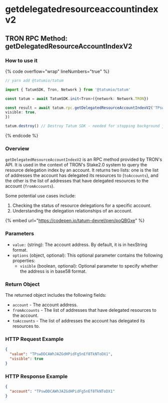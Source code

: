 # getdelegatedresourceaccountindexv2

## TRON RPC Method: getDelegatedResourceAccountIndexV2

### How to use it

{% code overflow="wrap" lineNumbers="true" %}
```typescript
// yarn add @tatumio/tatum

import { TatumSDK, Tron, Network } from '@tatumio/tatum'

const tatum = await TatumSDK.init<Tron>({network: Network.TRON})

const result = await tatum.rpc.getDelegatedResourceAccountIndexV2('TPswDDCAWhJAZGdHPidFg5nEf8TkNToDX1', {
visible: true,
})

tatum.destroy() // Destroy Tatum SDK - needed for stopping background jobs
```
{% endcode %}

### Overview

`getDelegatedResourceAccountIndexV2` is an RPC method provided by TRON's API. It is used in the context of TRON's Stake2.0 system to query the resource delegation index by an account. It returns two lists: one is the list of addresses the account has delegated its resources to (`toAccounts`), and the other is the list of addresses that have delegated resources to the account (`fromAccounts`).

Some potential use cases include:

1. Checking the status of resource delegations for a specific account.
2. Understanding the delegation relationships of an account.

{% embed url="https://codepen.io/tatum-devrel/pen/poQBGxe" %}

### Parameters

* `value:` (string): The account address. By default, it is in hexString format.
* `options` (object, optional): This optional parameter contains the following properties:
  * `visible` (boolean, optional): Optional parameter to specify whether the address is in base58 format.

### Return Object

The returned object includes the following fields:

* `account` - The account address.
* `fromAccounts` - The list of addresses that have delegated resources to the account.
* `toAccounts` - The list of addresses the account has delegated its resources to.

### HTTP Request Example

```json
{
  "value": "TPswDDCAWhJAZGdHPidFg5nEf8TkNToDX1",
  "visible": true
}
```

### HTTP Response Example

```json
{
  "account": "TPswDDCAWhJAZGdHPidFg5nEf8TkNToDX1"
}
```
